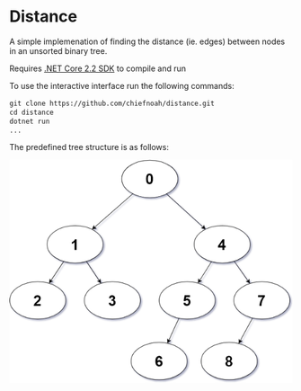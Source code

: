 # Distance

A simple implemenation of finding the distance (ie. edges) between nodes in an unsorted binary tree.

Requires [.NET Core 2.2 SDK](https://dotnet.microsoft.com/download) to compile and run

To use the interactive interface run the following commands:
```shell
git clone https://github.com/chiefnoah/distance.git
cd distance
dotnet run
...
```

The predefined tree structure is as follows:

![Node Diagram](./nodes.png)